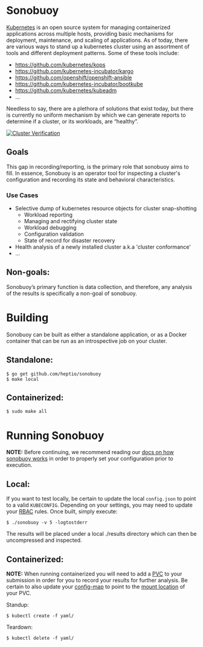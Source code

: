 # Sonobuoy
[Kubernetes][kubernetes] is an open source system for managing containerized applications across multiple hosts, providing basic mechanisms for deployment, maintenance, and scaling of applications.  As of today, there are various ways to stand up a kubernetes cluster using an assortment of tools and different deployment patterns.  Some of these tools include: 

* https://github.com/kubernetes/kops
* https://github.com/kubernetes-incubator/kargo
* https://github.com/openshift/openshift-ansible
* https://github.com/kubernetes-incubator/bootkube
* https://github.com/kubernetes/kubeadm
* ...

Needless to say, there are a plethora of solutions that exist today, but there is currently no uniform mechanism by which we can generate reports to determine if a cluster, or its workloads, are “healthy”. 

[![Cluster Verification](http://img.youtube.com/vi/jr0JaXfKj68/0.jpg)](http://www.youtube.com/watch?v=jr0JaXfKj68)

## Goals
This gap in recording/reporting, is the primary role that sonobuoy aims to fill.  In essence, Sonobuoy is an operator tool for inspecting a cluster's configuration and recording its state and behavioral characteristics.

### Use Cases
* Selective dump of kubernetes resource objects for cluster snap-shotting 
  * Workload reporting
  * Managing and rectifying cluster state
  * Workload debugging
  * Configuration validation
  * State of record for disaster recovery
* Health analysis of a newly installed cluster a.k.a 'cluster conformance'
* ... 

## Non-goals:
Sonobuoy’s primary function is data collection, and therefore, any analysis of the results is specifically a non-goal of sonobuoy.   

# Building 
Sonobuoy can be built as either a standalone application, or as a Docker container that can be run as an introspective job on your cluster.

## Standalone:
```
$ go get github.com/heptio/sonobuoy
$ make local 
```  

## Containerized: 
```
$ sudo make all 
```

# Running Sonobuoy
**NOTE:** Before continuing, we recommend reading our [docs on how sonobuoy works][sonodocs] in order to properly set your configuration prior to execution.

## Local:
If you want to test locally, be certain to update the local `config.json` to point to a valid `KUBECONFIG`.  Depending on your settings, you may need to update your [RBAC][rbac] rules.  Once built, simply execute: 

```
$ ./sonobuoy -v 5 -logtostderr 
```

The results will be placed under a local ./results directory which can then be uncompressed and inspected.

## Containerized: 
**NOTE:** When running containerized you will need to add a [PVC][pvc] to your submission in order for you to record your results for further analysis.  Be certain to also update your [config-map][results] to point to the [mount location][mount] of your PVC.

Standup: 
```
$ kubectl create -f yaml/
```
Teardown: 
```
$ kubectl delete -f yaml/
```

[kubernetes]: https://github.com/kubernetes/kubernetes/
[mount]: https://kubernetes.io/docs/concepts/storage/persistent-volumes/#claims-as-volumes 
[pvc]: https://kubernetes.io/docs/concepts/storage/persistent-volumes/#persistentvolumeclaims
[rbac]: https://kubernetes.io/docs/admin/authorization/rbac/
[results]: https://github.com/heptio/sonobuoy/blob/master/yaml/sonobuoy-configmap.yaml#L44
[sonodocs]: https://github.com/heptio/sonobuoy/blob/master/docs/modusoperandi.md